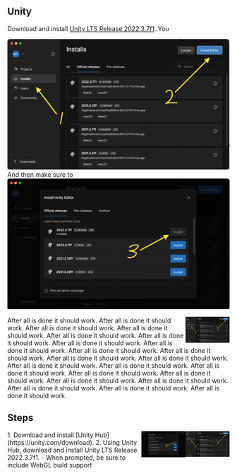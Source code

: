 

## Unity
Download and install [Unity LTS Release 2022.3.7f1](https://unity.com/releases/editor/qa/lts-releases). You 

![Try this](./install_1.png)
And then make sure to
![Try that](./install_2.png)

<img src="./install_1.png" align="right" width="100" />

After all is done it should work. After all is done it should work. After all is done it should work. After all is done it should work. After all is done it should work. After all is done it should work. After all is done it should work. After all is done it should work. After all is done it should work. After all is done it should work. After all is done it should work. After all is done it should work. After all is done it should work. After all is done it should work. After all is done it should work. After all is done it should work. After all is done it should work. After all is done it should work. After all is done it should work. After all is done it should work. After all is done it should work. After all is done it should work. 

## Steps
<img src="./install_1.png" align="right" width="100" />
<img src="./install_2.png" align="right" width="100" />
1. Download and install [Unity Hub](https://unity.com/download).
2. Using Unity Hub, download and install Unity LTS Release 2022.3.7f1.
    - When prompted, be sure to include WebGL build support
